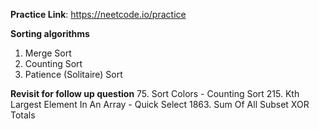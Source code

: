**Practice Link**: https://neetcode.io/practice

**Sorting algorithms**
1. Merge Sort
2. Counting Sort
3. Patience (Solitaire) Sort

**Revisit for follow up question**
75. Sort Colors - Counting Sort
215. Kth Largest Element In An Array - Quick Select
1863. Sum Of All Subset XOR Totals
